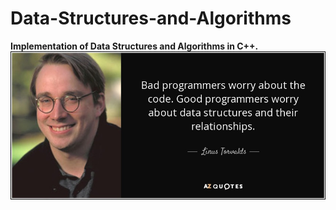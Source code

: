 # Data-Structures-and-Algorithms
**Implementation of Data Structures and Algorithms in C++.**
<br>
<a>
  <img src="./readme/quote.jpeg" alt="quote" />
</a>
